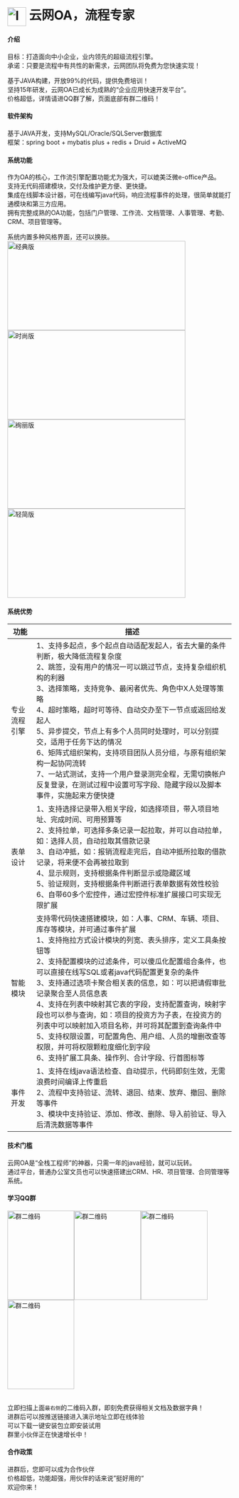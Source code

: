 # <img alt="logo" src="https://gitee.com/bestfeng/yimioa/raw/oa_git6.0/c-main/src/main/webapp/images/git/logo_cwoa.png" style="vertical-align:middle"  width="42" height="42"/>    云网OA，流程专家

#### 介绍

目标：打造面向中小企业，业内领先的超级流程引擎。<br>
承诺：只要是流程中有共性的新需求，云网团队将免费为您快速实现！<br>
	
基于JAVA构建，开放99%的代码，提供免费培训！ <br>
坚持15年研发，云网OA已成长为成熟的“企业应用快速开发平台”。<br>
价格超低，详情请进QQ群了解，页面底部有群二维码！

#### 软件架构

基于JAVA开发，支持MySQL/Oracle/SQLServer数据库<br>
框架：spring boot + mybatis plus + redis + Druid + ActiveMQ<br>

#### 系统功能

作为OA的核心，工作流引擎配置功能尤为强大，可以媲美泛微e-office产品。  <br>
支持无代码搭建模块，交付及维护更方便、更快捷。    <br>
集成在线脚本设计器，可在线编写java代码，响应流程事件的处理，很简单就能打通模块和第三方应用。<br>
拥有完整成熟的OA功能，包括门户管理、工作流、文档管理、人事管理、考勤、CRM、项目管理等。  <br>

系统内置多种风格界面，还可以换肤。<br>
<img alt="经典版" src="http://www.yimihome.com/upfile/att/2019/3/15533959311091584686097.png" width="400" height="200" align="center"/>
<img alt="时尚版" src="http://www.yimihome.com/upfile/att/2019/3/155339595585069552112.png" width="400" height="200" align="center"/>
<br>
<img alt="绚丽版" src="http://www.yimihome.com/upfile/att/2019/3/15533959900231455589150.png" width="400" height="200" align="center"/>
<img alt="轻简版" src="http://www.yimihome.com/upfile/att/2019/3/15533960280471224504503.png" width="400" height="200" align="center"/>

#### 系统优势

| 功能     | 描述                                                 |
|--------|----------------------------------------------------|
| 专业流程引擎 | 1、支持多起点，多个起点自动适配发起人，省去大量的条件判断，极大降低流程复杂度<br/>2、跳签，没有用户的情况一可以跳过节点，支持复杂组织机构的利器<br/>3、选择策略，支持竞争、最闲者优先、角色中X人处理等策略<br/>4、超时策略，超时可等待、自动交办至下一节点或返回给发起人<br/>5、异步提交，节点上有多个人员同时处理时，可以分别提交，适用于任务下达的情况<br/>6、矩阵式组织架构，支持项目团队人员分组，与原有组织架构一起协同流转<br/>7、一站式测试，支持一个用户登录测完全程，无需切换帐户反复登录，在测试过程中设置可写字段、隐藏字段以及脚本事件，实施起来方便快捷 |
| 表单设计     | 1、支持选择记录带入相关字段，如选择项目，带入项目地址、完成时间、可用预算等<br/>2、支持拉单，可选择多条记录一起拉取，并可以自动拉单，如：选择人员，自动拉取其借款记录<br/>3、自动冲抵，如：报销流程走完后，自动冲抵所拉取的借款记录，将来便不会再被拉取到<br/>4、显示规则，支持根据条件判断显示或隐藏区域<br/>5、验证规则，支持根据条件判断进行表单数据有效性校验<br/>6、自带60多个宏控件，通过宏控件标准扩展接口可实现无限扩展                   |
| 智能模块   | 支持零代码快速搭建模块，如：人事、CRM、车辆、项目、库存等模块，并可通过事件扩展<br/>1、支持拖拉方式设计模块的列宽、表头排序，定义工具条按钮等<br/>2、支持配置模块的过滤条件，可以傻瓜化配置组合条件，也可以直接在线写SQL或者java代码配置更复杂的条件<br/>3、支持通过选项卡聚合相关表的信息，如：可以把请假审批记录聚合至人员信息表<br/>4、支持在列表中映射其它表的字段，支持配置查询，映射字段也可以参与查询，如：项目的投资方为子表，在投资方的列表中可以映射加入项目名称，并可将其配置到查询条件中<br/>5、支持权限设置，可配置角色、用户组、人员的增删改查等权限，并可将权限颗粒度细化到字段<br/>6、支持扩展工具条、操作列、合计字段、行首图标等          |
| 事件开发   | 1、支持在线java语法检查、自动提示，代码即刻生效，无需浪费时间编译上传重启<br/>2、流程中支持验证、流转、退回、结束、放弃、撤回、删除等事件<br/>3、模块中支持验证、添加、修改、删除、导入前验证、导入后清洗数据等事件                   |

#### 技术门槛

云网OA是“全栈工程师”的神器，只需一年的java经验，就可以玩转。  <br>
通过平台，普通办公室文员也可以快速搭建出CRM、HR、项目管理、合同管理等系统。<br>

#### 学习QQ群

<img alt="群二维码" src="https://gitee.com/bestfeng/yimioa/raw/oa_git6.0/c-main/src/main/webapp/images/git/group1.png" width="150" height="200" align="center"/><img alt="群二维码" src="https://gitee.com/bestfeng/yimioa/raw/oa_git6.0/c-main/src/main/webapp/images/git/group2.png" width="150" height="200" align="center"/><img alt="群二维码" src="https://gitee.com/bestfeng/yimioa/raw/oa_git6.0/c-main/src/main/webapp/images/git/group3.png" width="150" height="200" align="center"/><img alt="群二维码" src="https://gitee.com/bestfeng/yimioa/raw/oa_git6.0/c-main/src/main/webapp/images/git/group6.png" width="150" height="200" align="center"/>  
<br>

立即扫描上面`最右侧`的二维码入群，即刻免费获得相关文档及数据字典！<br>
进群后可以按推送链接进入演示地址立即在线体验<br>
可以下载一键安装包立即安装试用<br>
群里小伙伴正在快速增长中！	<br>

#### 合作政策

进群后，您即可以成为合作伙伴<br>
价格超低，功能超强，用伙伴的话来说”挺好用的“<br>
欢迎你来！
